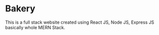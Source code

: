# Bakery
This is a full stack website created using React JS, Node JS, Express JS basically whole MERN Stack.
